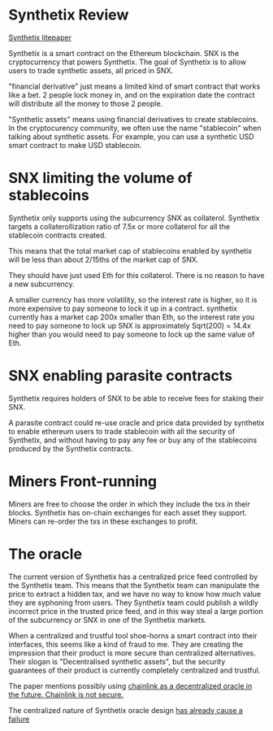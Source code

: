 Synthetix Review
========

[Synthetix litepaper](https://www.synthetix.io/uploads/synthetix_litepaper.pdf)

Synthetix is a smart contract on the Ethereum blockchain.
SNX is the cryptocurrency that powers Synthetix.
The goal of Synthetix is to allow users to trade synthetic assets, all priced in SNX.

"financial derivative" just means a limited kind of smart contract that works like a bet. 2 people lock money in, and on the expiration date the contract will distribute all the money to those 2 people.

"Synthetic assets" means using financial derivatives to create stablecoins.
In the cryptocurency community, we often use the name "stablecoin" when talking about synthetic assets.
For example, you can use a synthetic USD smart contract to make USD stablecoin.

SNX limiting the volume of stablecoins
===========

Synthetix only supports using the subcurrency SNX as collaterol.
Synthetix targets a collaterollization ratio of 7.5x or more collaterol for all the stablecoin contracts created.

This means that the total market cap of stablecoins enabled by synthetix will be less than about 2/15ths of the market cap of SNX.

They should have just used Eth for this collaterol. There is no reason to have a new subcurrency.

A smaller currency has more volatility, so the interest rate is higher, so it is more expensive to pay someone to lock it up in a contract.
synthetix currently has a market cap 200x smaller than Eth, so the interest rate you need to pay someone to lock up SNX is approximately Sqrt(200) = 14.4x higher than you would need to pay someone to lock up the same value of Eth.

SNX enabling parasite contracts
===========

Synthetix requires holders of SNX to be able to receive fees for staking their SNX.

A parasite contract could re-use oracle and price data provided by synthetix to enable ethereum users to trade stablecoin with all the security of Synthetix, and without having to pay any fee or buy any of the stablecoins produced by the Synthetix contracts.

Miners Front-running
===========

Miners are free to choose the order in which they include the txs in their blocks.
Synthetix has on-chain exchanges for each asset they support. Miners can re-order the txs in these exchanges to profit.

The oracle
===========

The current version of Synthetix has a centralized price feed controlled by the Synthetix team. This means that the Synthetix team can manipulate the price to extract a hidden tax, and we have no way to know how much value they are syphoning from users.
They Synthetix team could publish a wildly incorrect price in the trusted price feed, and in this way steal a large portion of the subcurrency or SNX in one of the Synthetix markets.

When a centralized and trustful tool shoe-horns a smart contract into their interfaces, this seems like a kind of fraud to me.
They are creating the impression that their product is more secure than centralized alternatives.
Their slogan is "Decentralised synthetic assets", but the security guarantees of their product is currently completely centralized and trustful.

The paper mentions possibly using [chainlink as a decentralized oracle in the future. Chainlink is not secure.](https://github.com/zack-bitcoin/amoveo/blob/master/docs/other_blockchains/chainlink.md)

The centralized nature of Synthetix oracle design [has already cause a failure](https://blog.synthetix.io/response-to-oracle-incident/)
